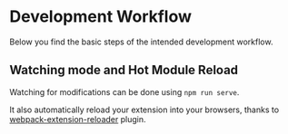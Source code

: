 # Development Workflow

Below you find the basic steps of the intended development workflow.

## Watching mode and Hot Module Reload

Watching for modifications can be done using `npm run serve`.

It also automatically reload your extension into your browsers, thanks to [webpack-extension-reloader](https://github.com/rubenspgcavalcante/webpack-extension-reloader) plugin.
